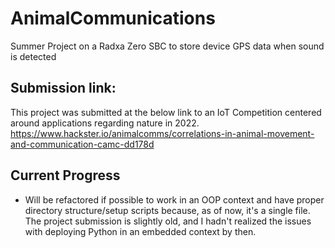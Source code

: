 # AnimalCommunications
Summer Project on a Radxa Zero SBC to store device GPS data when sound is detected

## Submission link:
This project was submitted at the below link to an IoT Competition centered around applications regarding nature in 2022.
https://www.hackster.io/animalcomms/correlations-in-animal-movement-and-communication-camc-dd178d

## Current Progress
* Will be refactored if possible to work in an OOP context and have proper directory structure/setup scripts because, as of now, it's a single file. The project submission is slightly old, and I hadn't realized the issues with deploying Python in an embedded context by then.
